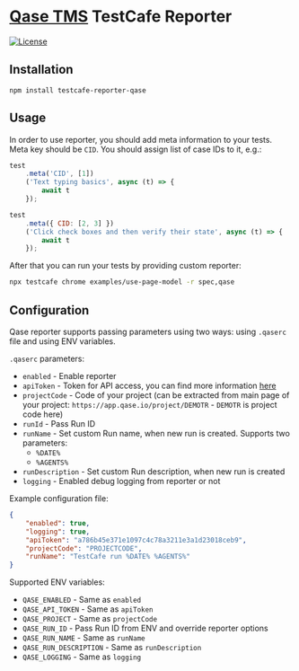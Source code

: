 # [Qase TMS](https://qase.io) TestCafe Reporter

[![License](https://lxgaming.github.io/badges/License-Apache%202.0-blue.svg)](https://www.apache.org/licenses/LICENSE-2.0)

## Installation

```
npm install testcafe-reporter-qase
```

## Usage
In order to use reporter, you should add meta information to your tests. Meta key should be `CID`.
You should assign list of case IDs to it, e.g.:
```js
test
    .meta('CID', [1])
    ('Text typing basics', async (t) => {
        await t
    });

test
    .meta({ CID: [2, 3] })
    ('Click check boxes and then verify their state', async (t) => {
        await t
    });
```

After that you can run your tests by providing custom reporter:
```bash
npx testcafe chrome examples/use-page-model -r spec,qase
```

## Configuration

Qase reporter supports passing parameters using two ways: 
using `.qaserc` file and using ENV variables.

`.qaserc` parameters:
- `enabled` - Enable reporter
- `apiToken` - Token for API access, you can find more information
  [here](https://developers.qase.io/#authentication)
- `projectCode` - Code of your project (can be extracted from main
  page of your project: `https://app.qase.io/project/DEMOTR` -
  `DEMOTR` is project code here)
- `runId` - Pass Run ID
- `runName` - Set custom Run name, when new run is created.
  Supports two parameters:
    - `%DATE%`
    - `%AGENTS%`
- `runDescription` - Set custom Run description, when new run is created
- `logging` - Enabled debug logging from reporter or not

Example configuration file:
```json
{
    "enabled": true,
    "logging": true,
    "apiToken": "a786b45e371e1097c4c78a3211e3a1d23018ceb9",
    "projectCode": "PROJECTCODE",
    "runName": "TestCafe run %DATE% %AGENTS%"
}
```

Supported ENV variables:

- `QASE_ENABLED` - Same as `enabled`
- `QASE_API_TOKEN` - Same as `apiToken`
- `QASE_PROJECT` - Same as `projectCode`
- `QASE_RUN_ID` - Pass Run ID from ENV and override reporter options
- `QASE_RUN_NAME` - Same as `runName`
- `QASE_RUN_DESCRIPTION` - Same as `runDescription`
- `QASE_LOGGING` - Same as `logging`

